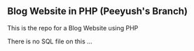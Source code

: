 ## Blog Website in PHP (Peeyush's Branch)

This is the repo for a Blog Website using PHP

There is no SQL file on this ...
